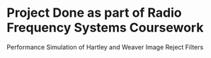 # Project Done as part of Radio Frequency Systems Coursework 

Performance Simulation of Hartley and Weaver Image Reject Filters

